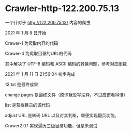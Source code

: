 # Crawler-http-122.200.75.13

一个针对于 http://122.200.75.13/ 内容的爬虫

2021 年 1 月 8 日开始

Crawer-1 为爬取内容的代码

Crawer-4 为爬取目录的URL的代码

其中解决了 UTF-8 编码和 ASCII 编码的转换问题，参考对应函数

2021 年 1 月 11 日 21:56:04 初步完成

12.txt 是最终成果

change pages 是最终文件（原谅我没写注释，不过应该看得懂）

list 是获得目录的源代码

adjust URL 是转码 URL 以及对其判断，顺便实现翻页功能。

Crawer2.0.1 实现遍历三级目录功能，但是未测试
